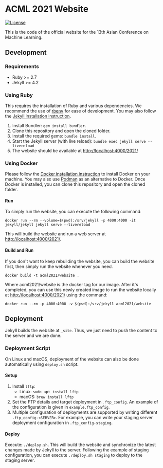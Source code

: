 # ACML 2021 Website
[![License](https://img.shields.io/badge/license-MIT-green)](https://opensource.org/licenses/MIT)

This is the code of the official website for the 13th Asian Conference on Machine Learning.

## Development

### Requirements

* Ruby >= 2.7
* Jekyll >= 4.2

### Using Ruby

This requires the installation of Ruby and various dependencies. We recommend the use of [rbenv](https://github.com/rbenv/rbenv) for ease of development. You may also follow the [Jekyll installation instruction](https://jekyllrb.com/docs/installation/).

1. Install Bundler: ``gem install bundler``.
2. Clone this repository and open the cloned folder.
3. Install the required gems: ``bundle install``.
4. Start the Jekyll server (with live reload): ``bundle exec jekyll serve --livereload``
5. The website should be available at <http://localhost:4000/2021/>

### Using Docker

Please follow the [Docker installation instruction](https://docs.docker.com/engine/install/) to install Docker on your machine. You may also use [Podman](https://podman.io/getting-started/installation) as an alternative to Docker. Once Docker is installed, you can clone this repository and open the cloned folder.

#### Run
To simply run the website, you can execute the following command:
```
docker run --rm --volume=$(pwd):/srv/jekyll -p 4000:4000 -it jekyll/jekyll jekyll serve --livereload
```
This will build the website and run a web server at <http://localhost:4000/2021/>.

#### Build and Run

If you don't want to keep rebuilding the website, you can build the website first, then simply run the website whenever you need.
```
docker build -t acml2021/website .
```
Where acml2021/website is the docker tag for our image. After it's completed, you can use this newly created image to run the website locally at <http://localhost:4000/2021/> using the command:
```
docker run --rm -p 4000:4000 -v $(pwd):/srv/jekyll acml2021/website
```

## Deployment

Jekyll builds the website at ``_site``. Thus, we just need to push the content to the server and we are done.

### Deployment Script

On Linux and macOS, deployment of the website can also be done automatically using ``deploy.sh`` script.

#### Setup

1. Install ``lftp``: 
	* Linux: ``sudo apt install lftp``  
	* macOS: ``brew install lftp``
2. Set the FTP details and target deployment in ``.ftp_config``. An example of the configuration is given in  ``example.ftp_config``.
3. Multiple configuration of deployments are supported by writing different ``.ftp_config-<SERVER>``. For example, you can write your staging server deployment configuration in ``.ftp_config-staging``.

#### Deploy

Execute: ``./deploy.sh``. This will build the website and synchronize the latest changes made by Jekyll to the server. Following the example of staging configuration, you can execute ``./deploy.sh staging`` to deploy to the staging server.